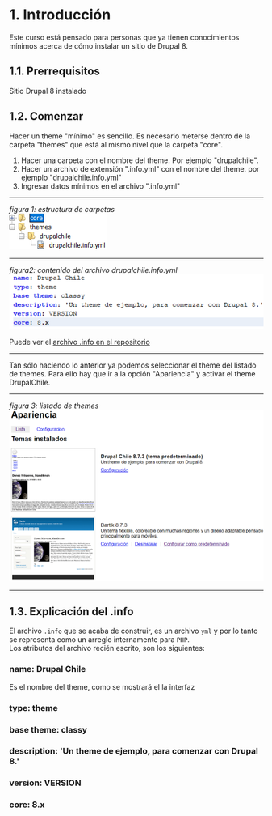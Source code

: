 # 1. Introducción
Este curso está pensado para personas que ya tienen conocimientos mínimos acerca
de cómo instalar un sitio de Drupal 8.

## 1.1. Prerrequisitos
Sitio Drupal 8 instalado

## 1.2. Comenzar
Hacer un theme "mínimo" es sencillo. Es necesario meterse dentro de la carpeta 
"themes" que está al mismo nivel que la carpeta "core".  

1. Hacer una carpeta con el nombre del theme. Por ejemplo "drupalchile".  
2. Hacer un archivo de extensión ".info.yml" con el nombre del theme. por 
ejemplo "drupalchile.info.yml"  
3. Ingresar datos mínimos en el archivo ".info.yml"  
  
---

_figura 1: estructura de carpetas_  
![estructura de carpetas](imagenes/carpetas-theme-drupalchile.png "Estructura de carpetas")  
  
---

_figura2: contenido del archivo drupalchile.info.yml_  
![Contenido del .info](imagenes/punto-info-theme-drupalchile.png "Contenido del archivo .info")  

Puede ver el [archivo .info en el repositorio](https://github.com/francort/cursos-drupal/blob/master/theme-drupal-8-basico-1/code/drupalchile/drupalchile.info.yml)

---
  
Tan sólo haciendo lo anterior ya podemos seleccionar el theme del listado de 
themes. Para ello hay que ir a la opción "Apariencia" y activar el theme 
DrupalChile.

---
  
_figura 3: listado de themes_  
![listado de themes](imagenes/listado-de-themes.png "Listado de themes")  

---

## 1.3. Explicación del .info
El archivo `.info` que se acaba de construir, es un archivo `yml` y por lo tanto
 se representa como un arreglo internamente para `PHP`.  
Los atributos del archivo recién escrito, son los siguientes:  

### name: Drupal Chile
Es el nombre del theme, como se mostrará el la interfaz

### **type:** theme
### **base theme:** classy
### **description:** 'Un theme de ejemplo, para comenzar con Drupal 8.'
### **version:** VERSION
### **core:** 8.x 
